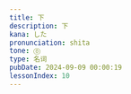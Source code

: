 ```yaml
---
title: 下
description: 下
kana: した
pronunciation: shita
tone: ⓪
type: 名词
pubDate: 2024-09-09 00:00:19
lessonIndex: 10
---
```

